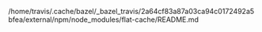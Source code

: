 /home/travis/.cache/bazel/_bazel_travis/2a64cf83a87a03ca94c0172492a5bfea/external/npm/node_modules/flat-cache/README.md